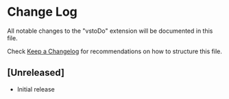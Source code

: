 # Change Log

All notable changes to the "vstoDo" extension will be documented in this file.

Check [Keep a Changelog](http://keepachangelog.com/) for recommendations on how to structure this file.

## [Unreleased]

- Initial release